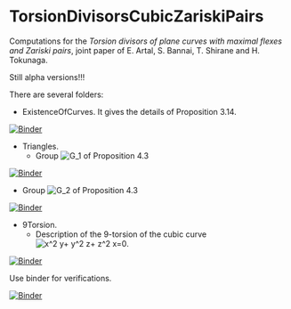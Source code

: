 # TorsionDivisorsCubicZariskiPairs
Computations for the *Torsion divisors of plane curves with maximal flexes and Zariski pairs*, joint paper of E. Artal, S. Bannai, T. Shirane and H. Tokunaga.

Still alpha versions!!!

There are several folders:
- ExistenceOfCurves. It gives the details of Proposition 3.14.

[![Binder](https://mybinder.org/badge_logo.svg)](https://mybinder.org/v2/gh/enriqueartal/TorsionDivisorsCubicZariskiPairs/sagedev?filepath=ExistenceOfCurves%2Ftorsion.ipynb)

- Triangles. 
   - Group ![G_1](https://render.githubusercontent.com/render/math?math=G_1) of Proposition 4.3

[![Binder](https://mybinder.org/badge_logo.svg)](https://mybinder.org/v2/gh/enriqueartal/TorsionDivisorsCubicZariskiPairs/sagedev?filepath=Triangles%2FCubicTriangle1.ipynb)

   - Group ![G_2](https://render.githubusercontent.com/render/math?math=G_2) of Proposition 4.3

[![Binder](https://mybinder.org/badge_logo.svg)](https://mybinder.org/v2/gh/enriqueartal/TorsionDivisorsCubicZariskiPairs/sagedev?filepath=Triangles%2FCubicTriangle2.ipynb)

- 9Torsion.
   - Description of the 9-torsion of the cubic curve ![x^2 y+ y^2 z+ z^2 x=0](https://render.githubusercontent.com/render/math?math=x%5E2%20y%2B%20y%5E2%20z%2B%20z%5E2%20x%3D0).
   
[![Binder](https://mybinder.org/badge_logo.svg)](https://mybinder.org/v2/gh/enriqueartal/TorsionDivisorsCubicZariskiPairs/sagedev?filepath=9torsion%2FCubicArithmetic9.ipynb)


Use binder for verifications.

[![Binder](https://mybinder.org/badge_logo.svg)](https://mybinder.org/v2/gh/enriqueartal/TorsionDivisorsCubicZariskiPairs/sagedev)
